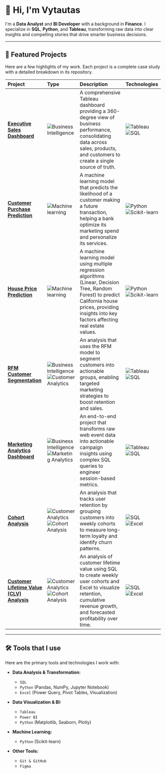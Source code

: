 # 👋 Hi, I'm Vytautas

I'm a **Data Analyst** and **BI Developer** with a background in **Finance**. I specialize in **SQL**, **Python**, and **Tableau**, transforming raw data into clear insights and compelling stories that drive smarter business decisions.

---

## 🚀 Featured Projects

Here are a few highlights of my work. Each project is a complete case study with a detailed breakdown in its repository.

| Project | Type | Description | Technologies |
| :--- | :--- | :--- | :--- |
| **[Executive Sales Dashboard](https://github.com/vytautas-fin/executive-sales-dashboard)** | ![Business Intelligence](https://img.shields.io/badge/BI-FB6376?style=for-the-badge) | A comprehensive Tableau dashboard providing a 360-degree view of business performance, consolidating data across sales, products, and customers to create a single source of truth. | ![Tableau](https://img.shields.io/badge/Tableau-E97627?style=flat&logo=tableau&logoColor=white) ![SQL](https://img.shields.io/badge/SQL-336791?style=flat&logo=postgresql&logoColor=white) |
| **[Customer Purchase Prediction](https://github.com/vytautas-fin/santander-customer-purchase-prediction)** | ![Machine learning](https://img.shields.io/badge/Machine_Learning-0078D4?style=flat) | A machine learning model that predicts the likelihood of a customer making a future transaction, helping a bank optimize its marketing spend and personalize its services. | ![Python](https://img.shields.io/badge/Python-3776AB?style=flat&logo=python&logoColor=white) ![Scikit-learn](https://img.shields.io/badge/Scikit--learn-F7931E?style=flat&logo=scikitlearn&logoColor=white) |
| **[House Price Prediction](https://github.com/vytautas-fin/house-price-predicion-model)** | ![Machine learning](https://img.shields.io/badge/Machine_Learning-0078D4?style=flat) | A machine learning model using multiple regression algorithms (Linear, Decision Tree, Random Forest) to predict California house prices, providing insights into key factors affecting real estate values. | ![Python](https://img.shields.io/badge/Python-3776AB?style=flat&logo=python&logoColor=white) ![Scikit-learn](https://img.shields.io/badge/Scikit--learn-F7931E?style=flat&logo=scikitlearn&logoColor=white) |
| **[RFM Customer Segmentation](https://github.com/vytautas-fin/rfm-customer-segmentation)** | ![Business Intelligence](https://img.shields.io/badge/Business_Intelligence-FB6376?style=flat) ![Customer Analytics](https://img.shields.io/badge/Customer_Analytics-49A078?style=flat)  | An analysis that uses the RFM model to segment customers into actionable groups, enabling targeted marketing strategies to boost retention and sales. | ![Tableau](https://img.shields.io/badge/Tableau-E97627?style=flat&logo=tableau&logoColor=white) ![SQL](https://img.shields.io/badge/SQL-336791?style=flat&logo=postgresql&logoColor=white) |
| **[Marketing Analytics Dashboard](https://github.com/vytautas-fin/marketing-analytics-dashboard)** | ![Business Intelligence](https://img.shields.io/badge/Business_Intelligence-FB6376?style=flat) ![Marketing Analytics](https://img.shields.io/badge/Marketing_Analytics-7754AC?style=flat) | An end-to-end project that transforms raw web event data into actionable campaign insights using complex SQL queries to engineer session-based metrics. | ![Tableau](https://img.shields.io/badge/Tableau-E97627?style=flat&logo=tableau&logoColor=white) ![SQL](https://img.shields.io/badge/SQL-336791?style=flat&logo=postgresql&logoColor=white) |
| **[Cohort Analysis](https://github.com/vytautas-fin/customer-cohort-analysis)** | ![Customer Analytics](https://img.shields.io/badge/Customer_Analytics-49A078?style=flat) ![Cohort Analysis](https://img.shields.io/badge/Cohort_Analysis-3C564A?style=flat) | An analysis that tracks user retention by grouping customers into weekly cohorts to measure long-term loyalty and identify churn patterns. | ![SQL](https://img.shields.io/badge/SQL-336791?style=flat&logo=postgresql&logoColor=white) ![Excel](https://img.shields.io/badge/Excel-217346?style=flat&logo=microsoft-excel&logoColor=white)
| **[Customer Lifetime Value (CLV) Analysis](https://github.com/vytautas-fin/clv-cohort-analysis)** | ![Customer Analytics](https://img.shields.io/badge/Customer_Analytics-49A078?style=flat) ![Cohort Analysis](https://img.shields.io/badge/Cohort_Analysis-3C564A?style=flat) | An analysis of customer lifetime value using SQL to create weekly user cohorts and Excel to visualize retention, cumulative revenue growth, and forecasted profitability over time. | ![SQL](https://img.shields.io/badge/SQL-336791?style=flat&logo=postgresql&logoColor=white) ![Excel](https://img.shields.io/badge/Excel-217346?style=flat&logo=microsoft-excel&logoColor=white)    

---

## 🛠️ Tools that I use

Here are the primary tools and technologies I work with:

* **Data Analysis & Transformation:**
    * `SQL`
    * `Python` (Pandas, NumPy, Jupyter Notebook)
    * `Excel` (Power Query, Pivot Tables, Visualization)

* **Data Visualization & BI:**
    * `Tableau`
    * `Power BI`
    * `Python` (Matplotlib, Seaborn, Plotly)

* **Machine Learning:**
    * `Python` (Scikit-learn)

* **Other Tools:**
    * `Git & GitHub`
    * `Figma`
